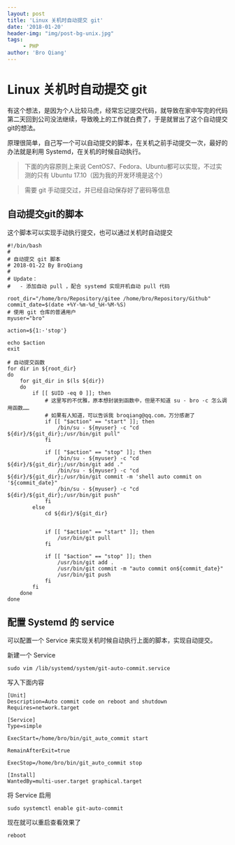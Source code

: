 ```yaml
---
layout: post
title: 'Linux 关机时自动提交 git'
date: '2018-01-20'
header-img: "img/post-bg-unix.jpg"
tags:
     - PHP
author: 'Bro Qiang'
---
```


# Linux 关机时自动提交 git

有这个想法，是因为个人比较马虎，经常忘记提交代码，就导致在家中写完的代码第二天回到公司没法继续，导致晚上的工作就白费了，于是就冒出了这个自动提交git的想法。

原理很简单，自己写一个可以自动提交的脚本，在关机之前手动提交一次，最好的办法就是利用 Systemd，在关机的时候自动执行。

> 下面的内容原则上来说 CentOS7、Fedora、Ubuntu都可以实现，不过实测的只有 Ubuntu 17.10（因为我的开发环境是这个）

> 需要 git 手动提交过，并已经自动保存好了密码等信息

## 自动提交git的脚本

这个脚本可以实现手动执行提交，也可以通过关机时自动提交

```shell
#!/bin/bash
#
# 自动提交 git 脚本
# 2018-01-22 By BroQiang
#
# Update：
#   - 添加自动 pull ，配合 systemd 实现开机自动 pull 代码

root_dir="/home/bro/Repository/gitee /home/bro/Repository/Github"
commit_date=$(date +%Y-%m-%d_%H-%M-%S)
# 使用 git 仓库的普通用户
myuser="bro"

action=${1:-'stop'}

echo $action
exit

# 自动提交函数
for dir in ${root_dir}
do  
    for git_dir in $(ls ${dir})
    do  
        if [[ $UID -eq 0 ]]; then
            # 这里写的不优雅，原本想封装到函数中，但是不知道 su - bro -c 怎么调用函数……
            # 如果有人知道，可以告诉我 broqiang@qq.com，万分感谢了
            if [[ "$action" == "start" ]]; then
                /bin/su - ${myuser} -c "cd ${dir}/${git_dir};/usr/bin/git pull"
            fi

            if [[ "$action" == "stop" ]]; then
                /bin/su - ${myuser} -c "cd ${dir}/${git_dir};/usr/bin/git add ."
                /bin/su - ${myuser} -c "cd ${dir}/${git_dir};/usr/bin/git commit -m 'shell auto commit on '${commit_date}"
                /bin/su - ${myuser} -c "cd ${dir}/${git_dir};/usr/bin/git push"
            fi
        else
            cd ${dir}/${git_dir}
    

            if [[ "$action" == "start" ]]; then
                /usr/bin/git pull
            fi

            if [[ "$action" == "stop" ]]; then
                /usr/bin/git add .
                /usr/bin/git commit -m "auto commit on${commit_date}"
                /usr/bin/git push
            fi
        fi
    done
done
```

## 配置 Systemd 的 service

可以配置一个 Service 来实现关机时候自动执行上面的脚本，实现自动提交。

新建一个 Service

```shell
sudo vim /lib/systemd/system/git-auto-commit.service
```

写入下面内容

```shell
[Unit]
Description=Auto commit code on reboot and shutdown
Requires=network.target

[Service]
Type=simple

ExecStart=/home/bro/bin/git_auto_commit start

RemainAfterExit=true

ExecStop=/home/bro/bin/git_auto_commit stop

[Install]
WantedBy=multi-user.target graphical.target
```

将 Service 启用

```shell
sudo systemctl enable git-auto-commit
```

现在就可以重启查看效果了

```shell
reboot
```

